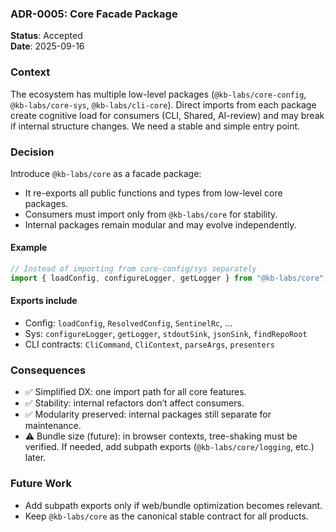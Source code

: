 ### ADR-0005: Core Facade Package

**Status**: Accepted  
**Date**: 2025-09-16

### Context
The ecosystem has multiple low-level packages (`@kb-labs/core-config`, `@kb-labs/core-sys`, `@kb-labs/cli-core`). Direct imports from each package create cognitive load for consumers (CLI, Shared, AI-review) and may break if internal structure changes. We need a stable and simple entry point.

### Decision
Introduce `@kb-labs/core` as a facade package:
- It re-exports all public functions and types from low-level core packages.
- Consumers must import only from `@kb-labs/core` for stability.
- Internal packages remain modular and may evolve independently.

#### Example
```ts
// Instead of importing from core-config/sys separately
import { loadConfig, configureLogger, getLogger } from "@kb-labs/core";
```

#### Exports include
- Config: `loadConfig`, `ResolvedConfig`, `SentinelRc`, …
- Sys: `configureLogger`, `getLogger`, `stdoutSink`, `jsonSink`, `findRepoRoot`
- CLI contracts: `CliCommand`, `CliContext`, `parseArgs`, `presenters`

### Consequences
- ✅ Simplified DX: one import path for all core features.
- ✅ Stability: internal refactors don’t affect consumers.
- ✅ Modularity preserved: internal packages still separate for maintenance.
- ⚠️ Bundle size (future): in browser contexts, tree-shaking must be verified. If needed, add subpath exports (`@kb-labs/core/logging`, etc.) later.

### Future Work
- Add subpath exports only if web/bundle optimization becomes relevant.
- Keep `@kb-labs/core` as the canonical stable contract for all products.